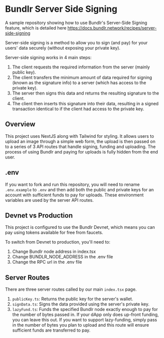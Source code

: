 # Bundlr Server Side Signing

A sample repository showing how to use Bundlr's Server-Side Signing feature, which is detailed here
https://docs.bundlr.network/recipes/server-side-signing

Server-side signing is a method to allow you to sign (and pay) for your users' data securely (without exposing your private key).

Server-side signing works in 4 main steps:

1. The client requests the required information from the server (mainly public key).
2. The client transfers the minimum amount of data required for signing (known as the signature info) to a server (which has access to the private key).
3. The server then signs this data and returns the resulting signature to the client.
4. The client then inserts this signature into their data, resulting in a signed transaction identical to if the client had access to the private key.

## Overview

This project uses NextJS along with Tailwind for styling. It allows users to upload an image through a simple web form, the upload is then passed on to a series of 3 API routes that handle signing, funding and uploading. The process of using Bundlr and paying for uploads is fully hidden from the end user.

## .env

If you want to fork and run this repository, you will need to rename `.env.example` to `.env` and then add both the public and private keys for an account with sufficient funds to pay for uploads. These environment variables are used by the server API routes.

## Devnet vs Production

This project is configured to use the Bundlr Devnet, which means you can pay using tokens available for free from faucets.

To switch from Devnet to production, you'll need to:

1. Change Bundlr node address in index.tsx
2. Change BUNDLR_NODE_ADDRESS in the .env file
3. Change the RPC url in the .env file

## Server Routes

There are three server routes called by our main `index.tsx` page.

1. `publicKey.ts`: Returns the public key for the server's wallet.
2. `signData.ts`: Signs the data provided using the server's private key.
3. `lazyFund.ts`: Funds the specified Bundlr node exactly enough to pay for the number of bytes passed in. If your dApp only does up-front funding, you can leave this out. If you want to support lazy-funding, simply pass in the number of bytes you plan to upload and this route will ensure sufficient funds are transferred to pay.
